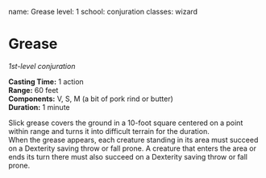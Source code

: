 name: Grease level: 1 school: conjuration classes: wizard

# Grease
_1st-level conjuration_

**Casting Time:** 1 action    
**Range:** 60 feet    
**Components:** V, S, M (a bit of pork rind or butter)    
**Duration:** 1 minute

Slick grease covers the ground in a 10-foot square centered on a point within range and turns it into difficult terrain for the duration.    
When the grease appears, each creature standing in its area must succeed on a Dexterity saving throw or fall prone. A creature that enters the area or ends its turn there must also succeed on a Dexterity saving throw or fall prone. 